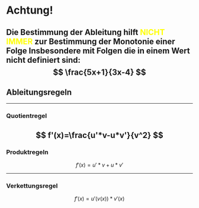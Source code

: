 
# Achtung!
Die Bestimmung der Ableitung hilft <span style="color:#ffff00">NICHT IMMER</span> zur Bestimmung der Monotonie einer Folge
Insbesondere mit Folgen die in einem Wert nicht definiert sind:
$$
\frac{5x+1}{3x-4}
$$
---
## Ableitungsregeln 

---
### Quotientregel
$$
f'(x)=\frac{u'*v-u*v'}{v^2}
$$
---
### Produktregeln
$$
f'(x)={u'*v+u*v'}
$$

---
### Verkettungsregel
$$
f'(x)=u'(v(x))*v'(x)
$$
